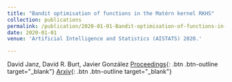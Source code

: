 ```yaml
---
title: "Bandit optimisation of functions in the Matérn kernel RKHS"
collection: publications
permalink: /publication/2020-01-01-Bandit-optimisation-of-functions-in-the-Matern-kernel-RKHS
date: 2020-01-01
venue: 'Artificial Intelligence and Statistics (AISTATS) 2020.'

---
```

David Janz,  David R. Burt,  Javier González
[Proceedings](http://proceedings.mlr.press/v108/janz20a.html){: .btn .btn-outline target="_blank"} [Arxiv](https://arxiv.org/abs/2001.10396){: .btn .btn-outline target="_blank"}